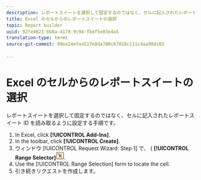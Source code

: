 ```yaml
---
description: レポートスイートを選択して固定するのではなく、セルに記入されたレポートスイート ID を読み取るように設定する手順です。
title: Excel のセルからのレポートスイートの選択
topic: Report builder
uuid: 92fe4823-6b8a-4178-9c94-fb4f5e03e4a5
translation-type: tm+mt
source-git-commit: 99ee24efaa517e8da700c67818c111c4aa90dc02

---
```



# Excel のセルからのレポートスイートの選択

レポートスイートを選択して固定するのではなく、セルに記入されたレポートスイート ID を読み取るように設定する手順です。

1. In Excel, click **[!UICONTROL Add-Ins]**.
1. In the toolbar, click **[!UICONTROL Create]**.
1. ウィンドウ [!UICONTROL Request Wizard: Step 1] で、 ( **[!UICONTROL Range Selector]**![](assets/select_cell_icon.png).
1. Use the [!UICONTROL Range Selection] form to locate the cell.
1. 引き続きリクエストを作成します。
